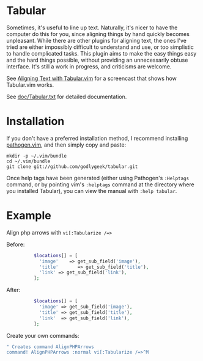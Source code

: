 Tabular
==============
Sometimes, it's useful to line up text.  Naturally, it's nicer to have the
computer do this for you, since aligning things by hand quickly becomes
unpleasant.  While there are other plugins for aligning text, the ones I've
tried are either impossibly difficult to understand and use, or too simplistic
to handle complicated tasks.  This plugin aims to make the easy things easy
and the hard things possible, without providing an unnecessarily obtuse
interface.  It's still a work in progress, and criticisms are welcome.

See [Aligning Text with Tabular.vim](http://vimcasts.org/episodes/aligning-text-with-tabular-vim/)
for a screencast that shows how Tabular.vim works.

See [doc/Tabular.txt](http://raw.github.com/godlygeek/tabular/master/doc/Tabular.txt)
for detailed documentation.

Installation
==============
If you don't have a preferred installation method, I recommend installing
[pathogen.vim](https://github.com/tpope/vim-pathogen), and then simply
copy and paste:

    mkdir -p ~/.vim/bundle
    cd ~/.vim/bundle
    git clone git://github.com/godlygeek/tabular.git

Once help tags have been generated (either using Pathogen's `:Helptags`
command, or by pointing vim's `:helptags` command at the directory where you
installed Tabular), you can view the manual with `:help tabular`.

Example
=============

Align php arrows with `vi[:Tabularize /=>`

Before:
```php
          $locations[] = [
            'image'    => get_sub_field('image'),
            'title'       => get_sub_field('title'),
            'link' => get_sub_field('link'),
          ];

```

After:
```php
          $locations[] = [
            'image' => get_sub_field('image'),
            'title' => get_sub_field('title'),
            'link'  => get_sub_field('link'),
          ];

```

Create your own commands: 

```php
" Creates command AlignPHPArrows
command! AlignPHPArrows :normal vi[:Tabularize /=>^M
```
